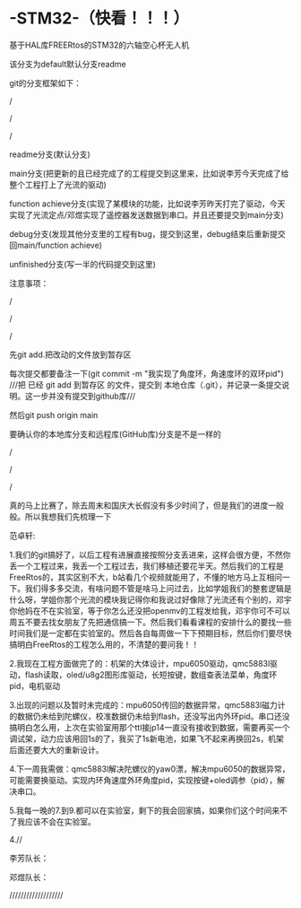 # -STM32-（快看！！！）

基于HAL库FREERtos的STM32的六轴空心杯无人机

该分支为default默认分支readme

git的分支框架如下：

/

/

/

readme分支(默认分支)

main分支(把更新的且已经完成了的工程提交到这里来，比如说李芳今天完成了给整个工程打上了光流的驱动)

function achieve分支(实现了某模块的功能，比如说李芳昨天打完了驱动，今天实现了光流定点/邓煜实现了遥控器发送数据到串口。并且还要提交到main分支)

debug分支(发现其他分支里的工程有bug，提交到这里，debug结束后重新提交回main/function achieve)

unfinished分支(写一半的代码提交到这里)

注意事项：

/

/

/

先git add.把改动的文件放到暂存区

每次提交都要备注一下(git commit -m "我实现了角度环，角速度环的双环pid")  ///把 已经 git add 到暂存区 的文件，提交到 本地仓库（.git），并记录一条提交说明。这一步并没有提交到github库///

然后git push origin main

要确认你的本地库分支和远程库(GitHub库)分支是不是一样的

/

/

/

真的马上比赛了，除去周末和国庆大长假没有多少时间了，但是我们的进度一般般。所以我想我们先梳理一下

范卓轩:

1.我们的git搞好了，以后工程有进展直接按照分支丢进来，这样会很方便，不然你丢一个工程过来，我丢一个工程过去，我们移植还要花半天。然后我们的工程是FreeRtos的，其实区别不大，b站看几个视频就能用了，不懂的地方马上互相问一下。我们得多多交流，有啥问题不管是啥马上问过去，比如学姐我们的整套逻辑是什么呀，学姐你那个光流的模块我记得你和我说过好像除了光流还有个别的，邓宇你他妈在不在实验室，等于你怎么还没把openmv的工程发给我，邓宇你可不可以周五不要去找女朋友了先把通信搞一下。然后我们看看课程的安排什么的要找一些时间我们是一定都在实验室的。然后各自每周做一下下预期目标，然后你们要尽快搞明白FreeRtos的工程怎么用的，不清楚的要问我！！

2.我现在工程方面做完了的：机架的大体设计，mpu6050驱动，qmc5883l驱动，flash读取，oled/u8g2图形库驱动，长短按键，数组查表法菜单，角度环pid，电机驱动

3.出现的问题以及暂时未完成的：mpu6050传回的数据异常，qmc5883l磁力计的数据仍未给到陀螺仪，校准数据仍未给到flash，还没写出内外环pid。串口还没搞明白怎么用，上次在实验室用那个ttl接jp14一直没有接收到数据，需要再买一个调试架，动力应该用回1s的了，我买了1s新电池，如果飞不起来再换回2s，机架后面还要大大的重新设计。

4.下一周我需做：qmc5883l解决陀螺仪的yaw0漂，解决mpu6050的数据异常，可能需要换驱动。实现内环角速度外环角度pid，实现按键+oled调参（pid），解决串口。

5.我每一晚的7.到9.都可以在实验室，剩下的我会回家搞，如果你们这个时间来不了我应该不会在实验室。

4.//

李芳队长：

邓煜队长：

///////////////////
